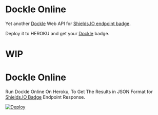 # Dockle Online

Yet another [Dockle](https://github.com/goodwithtech/dockle) Web API for [Shields.IO endpoint badge](https://shields.io/endpoint).

Deploy it to HEROKU and get your [Dockle](https://github.com/goodwithtech/dockle) badge.
# WIP

# Dockle Online

Run Dockle Online On Heroku, To Get The Results in JSON Format for [Shields.IO Badge](https://shields.io/endpoint) Endpoint Response.

[![Deploy](https://www.herokucdn.com/deploy/button.svg)](https://heroku.com/deploy?template=https://github.com/KEINOS/dockle-online/tree/dockle-on-heroku)

